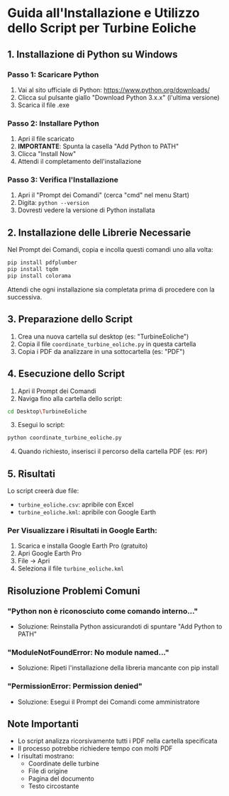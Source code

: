 # Guida all'Installazione e Utilizzo dello Script per Turbine Eoliche

## 1. Installazione di Python su Windows

### Passo 1: Scaricare Python
1. Vai al sito ufficiale di Python: https://www.python.org/downloads/
2. Clicca sul pulsante giallo "Download Python 3.x.x" (l'ultima versione)
3. Scarica il file .exe

### Passo 2: Installare Python
1. Apri il file scaricato
2. **IMPORTANTE**: Spunta la casella "Add Python to PATH"
3. Clicca "Install Now"
4. Attendi il completamento dell'installazione

### Passo 3: Verifica l'Installazione
1. Apri il "Prompt dei Comandi" (cerca "cmd" nel menu Start)
2. Digita: `python --version`
3. Dovresti vedere la versione di Python installata

## 2. Installazione delle Librerie Necessarie

Nel Prompt dei Comandi, copia e incolla questi comandi uno alla volta:

```bash
pip install pdfplumber
pip install tqdm
pip install colorama
```

Attendi che ogni installazione sia completata prima di procedere con la successiva.

## 3. Preparazione dello Script

1. Crea una nuova cartella sul desktop (es: "TurbineEoliche")
2. Copia il file `coordinate_turbine_eoliche.py` in questa cartella
3. Copia i PDF da analizzare in una sottocartella (es: "PDF")

## 4. Esecuzione dello Script

1. Apri il Prompt dei Comandi
2. Naviga fino alla cartella dello script:
```bash
cd Desktop\TurbineEoliche
```
3. Esegui lo script:
```bash
python coordinate_turbine_eoliche.py
```
4. Quando richiesto, inserisci il percorso della cartella PDF (es: `PDF`)

## 5. Risultati

Lo script creerà due file:
- `turbine_eoliche.csv`: apribile con Excel
- `turbine_eoliche.kml`: apribile con Google Earth

### Per Visualizzare i Risultati in Google Earth:
1. Scarica e installa Google Earth Pro (gratuito)
2. Apri Google Earth Pro
3. File -> Apri
4. Seleziona il file `turbine_eoliche.kml`

## Risoluzione Problemi Comuni

### "Python non è riconosciuto come comando interno..."
- Soluzione: Reinstalla Python assicurandoti di spuntare "Add Python to PATH"

### "ModuleNotFoundError: No module named..."
- Soluzione: Ripeti l'installazione della libreria mancante con pip install

### "PermissionError: Permission denied"
- Soluzione: Esegui il Prompt dei Comandi come amministratore

## Note Importanti
- Lo script analizza ricorsivamente tutti i PDF nella cartella specificata
- Il processo potrebbe richiedere tempo con molti PDF
- I risultati mostrano:
  - Coordinate delle turbine
  - File di origine
  - Pagina del documento
  - Testo circostante

